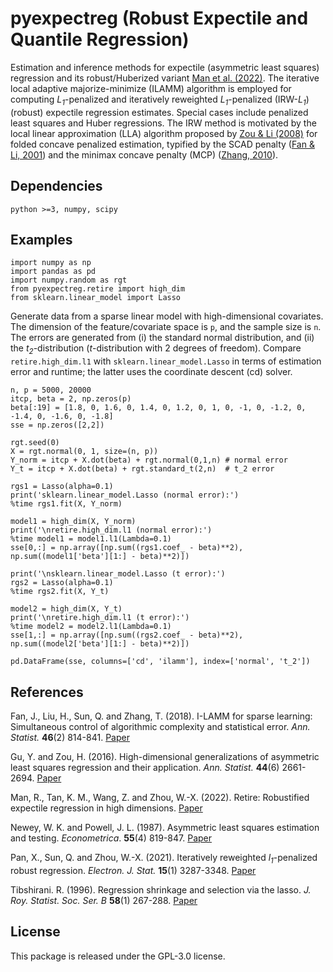 # pyexpectreg (Robust Expectile and Quantile Regression)

Estimation and inference methods for expectile (asymmetric least squares) regression and its robust/Huberized variant [Man et al. (2022)](https://drive.google.com/file/d/1ldm9DhtB-yd3drPZfRFQ7JjUV51ocUHz/view). The iterative local adaptive majorize-minimize (ILAMM) algorithm is employed for computing *L<sub>1</sub>*-penalized and iteratively reweighted *L<sub>1</sub>*-penalized (IRW-*L<sub>1</sub>*) (robust) expectile regression estimates. Special cases include penalized least squares and Huber regressions. The IRW method is motivated by the local linear approximation (LLA) algorithm proposed by [Zou & Li (2008)](https://doi.org/10.1214/009053607000000802) for folded concave penalized estimation, typified by the SCAD penalty ([Fan & Li, 2001](https://fan.princeton.edu/papers/01/penlike.pdf)) and the minimax concave penalty (MCP) ([Zhang, 2010](https://doi.org/10.1214/09-AOS729)).



## Dependencies

```
python >=3, numpy, scipy
```


## Examples

```
import numpy as np
import pandas as pd
import numpy.random as rgt
from pyexpectreg.retire import high_dim
from sklearn.linear_model import Lasso
```
Generate data from a sparse linear model with high-dimensional covariates. The dimension of the feature/covariate space is `p`, and the sample size is `n`. The errors are generated from (i) the standard normal distribution, and (ii) the *t<sub>2</sub>*-distribution (*t*-distribution with 2 degrees of freedom). Compare `retire.high_dim.l1` with `sklearn.linear_model.Lasso` in terms of estimation error and runtime; the latter uses the coordinate descent (cd) solver.

```
n, p = 5000, 20000
itcp, beta = 2, np.zeros(p)
beta[:19] = [1.8, 0, 1.6, 0, 1.4, 0, 1.2, 0, 1, 0, -1, 0, -1.2, 0, -1.4, 0, -1.6, 0, -1.8]
sse = np.zeros([2,2])

rgt.seed(0)
X = rgt.normal(0, 1, size=(n, p))
Y_norm = itcp + X.dot(beta) + rgt.normal(0,1,n) # normal error
Y_t = itcp + X.dot(beta) + rgt.standard_t(2,n)	# t_2 error

rgs1 = Lasso(alpha=0.1)
print('sklearn.linear_model.Lasso (normal error):')
%time rgs1.fit(X, Y_norm)

model1 = high_dim(X, Y_norm)
print('\nretire.high_dim.l1 (normal error):')
%time model1 = model1.l1(Lambda=0.1)
sse[0,:] = np.array([np.sum((rgs1.coef_ - beta)**2), np.sum((model1['beta'][1:] - beta)**2)])

print('\nsklearn.linear_model.Lasso (t error):')
rgs2 = Lasso(alpha=0.1)
%time rgs2.fit(X, Y_t)

model2 = high_dim(X, Y_t)
print('\nretire.high_dim.l1 (t error):')
%time model2 = model2.l1(Lambda=0.1)
sse[1,:] = np.array([np.sum((rgs2.coef_ - beta)**2), np.sum((model2['beta'][1:] - beta)**2)])

pd.DataFrame(sse, columns=['cd', 'ilamm'], index=['normal', 't_2'])
```


## References

Fan, J., Liu, H., Sun, Q. and Zhang, T. (2018). I-LAMM for sparse learning: Simultaneous control of algorithmic complexity and statistical error. *Ann. Statist.* **46**(2) 814-841. [Paper](https://doi.org/10.1214/17-AOS1568)

Gu, Y. and Zou, H. (2016). High-dimensional generalizations of asymmetric least squares regression and their application. *Ann. Statist.* **44**(6) 2661-2694. [Paper](https://doi.org/10.1214/15-AOS1431)

Man, R., Tan, K. M., Wang, Z. and Zhou, W.-X. (2022). Retire: Robustified expectile regression in high dimensions. [Paper](https://drive.google.com/file/d/1ldm9DhtB-yd3drPZfRFQ7JjUV51ocUHz/view)


Newey, W. K. and Powell, J. L. (1987). Asymmetric least squares estimation and testing. *Econometrica*. **55**(4) 819-847. [Paper](https://doi.org/10.2307/1911031)

Pan, X., Sun, Q. and Zhou, W.-X. (2021). Iteratively reweighted *l<sub>1</sub>*-penalized robust regression. *Electron. J. Stat.* **15**(1) 3287-3348. [Paper](https://doi.org/10.1214/21-EJS1862)

Tibshirani. R. (1996). Regression shrinkage and selection via the lasso. *J. Roy. Statist. Soc. Ser. B* **58**(1) 267-288. [Paper](https://www.jstor.org/stable/2346178)


## License 

This package is released under the GPL-3.0 license.
